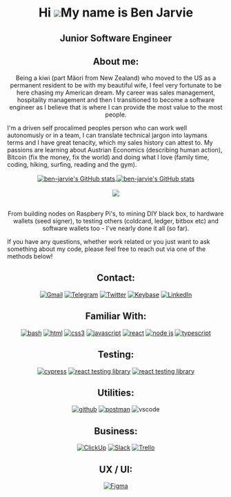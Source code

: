 <div align="center">

Hi ![](https://user-images.githubusercontent.com/18350557/176309783-0785949b-9127-417c-8b55-ab5a4333674e.gif)My name is Ben Jarvie
==================================================================================================================================

Junior Software Engineer
------------------------
 </div>

<h2 align="center">About me:</h2>

 <p align="center"> Being a kiwi (part Mãori from New Zealand) who moved to the US as a permanent resident to be with my beautiful wife, I feel very fortunate to be here chasing my American dream. My career was sales management, hospitality management and then I transitioned to become a software engineer as I believe that is where I can provide the most value to the most people. 

I'm a driven self procalimed peoples person who can work well autonomusly or in a team, I can translate technical jargon into laymans terms and I have great tenacity, which my sales history can attest to. My passions are learning about Austrian Economics (describing human action), Bitcoin (fix the money, fix the world) and doing what I love (family time, coding, hiking, surfing, reading and the gym).</p>

<div align="center">

<a href="http://www.github.com/ben-jarvie">
  <img align="center" src="https://github-readme-stats.vercel.app/api?username=ben-jarvie&show_icons=true&hide=&count_private=true&title_color=0891b2&text_color=ffffff&icon_color=0891b2&bg_color=1c1917&hide_border=true&show_icons=true" alt="ben-jarvie's GitHub stats" />
</a>
<a href="http://www.github.com/ben-jarvie">
  <img align="center" src="https://github-readme-streak-stats.herokuapp.com/?user=ben-jarvie&stroke=ffffff&background=1c1917&ring=0891b2&fire=0891b2&currStreakNum=ffffff&currStreakLabel=0891b2&sideNums=ffffff&sideLabels=ffffff&dates=ffffff&hide_border=true" alt="ben-jarvie's GitHub stats" />
</a>
 
 </div><br/>

<div align="center">
<a href="https://github.com/anuraghazra/convoychat">
  <img align="center" src="https://github-readme-stats.vercel.app/api/top-langs/?username=ben-jarvie&layout=compact&theme=radical" />
</a>
</div><br/>
  


 <p align="center"> From building nodes on Raspbery Pi's, to mining DIY black box, to hardware wallets (seed signer), to testing others (coldcard, ledger, bitbox etc) and software wallets too - I've nearly done it all (so far). 

If you have any questions, whether work related or you just want to ask something about my code, please feel free to reach out via one of the methods below!</p>



<h2 align="center">Contact:</h2>

<div align="center">
<a href="[https://twitter.com/newzealandhodl/]"><img src="https://img.shields.io/badge/Gmail-EA4335.svg?style=for-the-badge&logo=gmail&logoColor=EA4335&labelColor=ffffff" alt="Gmail"></a>
<a href="[https://twitter.com/newzealandhodl/]"><img src="https://img.shields.io/badge/Telegram-26A5E4.svg?style=for-the-badge&logo=telegram&logoColor=26A5E4&labelColor=ffffff" alt="Telegram"></a>
<a href="[https://twitter.com/newzealandhodl/]"><img src="https://img.shields.io/badge/Twitter-1DA1F2.svg?style=for-the-badge&logo=twitter&logoColor=1DA1F2&labelColor=ffffff" alt="Twitter"></a>
<a href="https://keybase.io/kiwi_"><img src="https://img.shields.io/badge/Keybase-33A0FF.svg?style=for-the-badge&logo=keybase&logoColor=33A0FF&labelColor=ffffff" alt="Keybase"></a> 
<a href="https://www.linkedin.com/in/ben-jarvie-01183724a/"><img src="https://img.shields.io/badge/LinkedIn-0A66C2.svg?style=for-the-badge&logo=linkedin&logoColor=0A66C2&labelColor=ffffff" alt="LinkedIn"></a>
                                                                                   </div>

<h2 align="center">Familiar With:</h2>

<p align="center">
<a href="https://github.com/ben-jarvie"><img src="https://img.shields.io/badge/BASH-4EAA25.svg?style=for-the-badge&logo=gnu-bash&logoColor=4a5057&labelColor=ffffff" alt="bash"></a>
<a href="https://github.com/ben-jarvie"><img src="https://img.shields.io/badge/html5-E34F26.svg?style=for-the-badge&logo=html5&logoColor=E34F26&labelColor=ffffff" alt="html"></a>
<a href="https://github.com/ben-jarvie"><img src="https://img.shields.io/badge/css3-1572B6.svg?style=for-the-badge&logo=css3&logoColor=1572B6&labelColor=ffffff" alt="css3"></a>
<a href="https://github.com/ben-jarvie"><img src="https://img.shields.io/badge/JS-f5f542.svg?style=for-the-badge&logo=javascript&logoColor=f5f542&labelColor=ffffff" alt="javascript"></a>
<a href="https://github.com/ben-jarvie"><img src="https://img.shields.io/badge/react-61DAFB.svg?style=for-the-badge&logo=react&logoColor=61DAFB&labelColor=ffffff" alt="react"></a>
<a href="https://github.com/ben-jarvie"><img src="https://img.shields.io/badge/node%20JS-339933.svg?style=for-the-badge&logo=node.js&logoColor=339933&labelColor=ffffff" alt="node js"></a>
<a href="https://github.com/ben-jarvie"><img src="https://img.shields.io/badge/typescript-3178C6.svg?style=for-the-badge&logo=typescript&logoColor=3178C6&labelColor=ffffff" alt="typescript"></a>
</p>

 <h2 align="center">Testing:</h2>

<p align="center">
<a href="https://github.com/ben-jarvie"><img src="https://img.shields.io/badge/Cypress-17202c.svg?style=for-the-badge&logo=cypress&logoColor=17202c&labelColor=ffffff" alt="cypress"></a>
<a href="https://github.com/ben-jarvie"><img src="https://img.shields.io/badge/react%20testing%20library-e9954d.svg?style=for-the-badge&logo=octopusdeploy&logoColor=e9954d&labelColor=ffffff" alt="react testing library"></a>
<a href="https://github.com/ben-jarvie"><img src="https://img.shields.io/badge/chrome%20dev%20tools-4285F4.svg?style=for-the-badge&logo=googlechrome&logoColor=4285F4&labelColor=ffffff" alt="react testing library"></a>

</p>                                                                            

<h2 align="center">Utilities:</h2>

<p align="center">
<a href="https://github.com/ben-jarvie">
<a href="https://github.com/ben-jarvie"><img src="https://img.shields.io/badge/github-black.svg?style=for-the-badge&logo=github&logoColor=black&labelColor=ffffff" alt="github"></a>
<a href="https://github.com/ben-jarvie"><img src="https://img.shields.io/badge/postman-FF6C37.svg?style=for-the-badge&logo=postman&logoColor=FF6C37&labelColor=ffffff" alt="postman"></a>
<img src="https://img.shields.io/badge/vscode-blue.svg?style=for-the-badge&logo=visual-studio-code&labelColor=ffffff&logoColor=blue" alt="vscode">
</a>
</p>
                                                                                   
<h2 align="center">Business:</h2>

<p align="center">
<a href="https://github.com/ben-jarvie"><img src="https://img.shields.io/badge/ClickUp-7B68EE.svg?style=for-the-badge&logo=clickup&logoColor=7B68EE&labelColor=ffffff" alt="ClickUp"></a>
<a href="https://github.com/ben-jarvie"><img src="https://img.shields.io/badge/Slack-4A154B.svg?style=for-the-badge&logo=slack&logoColor=4A154B&labelColor=ffffff" alt="Slack"></a>
<a href="https://github.com/ben-jarvie"><img src="https://img.shields.io/badge/Trello-0079BF.svg?style=for-the-badge&logo=trello&logoColor=0079BF&labelColor=ffffff" alt="Trello"></a>
</p>

<h2 align="center">UX / UI:</h2>

<p align="center">
<a href="https://github.com/ben-jarvie"><img src="https://img.shields.io/badge/Figma-F24E1E.svg?style=for-the-badge&logo=figma&logoColor=F24E1E&labelColor=ffffff" alt="Figma"></a>
</p>
                                                                                   
